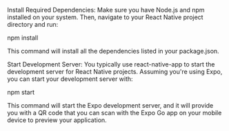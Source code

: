 Install Required Dependencies: Make sure you have Node.js and npm installed on your system. 
Then, navigate to your React Native project directory and run:

npm install

This command will install all the dependencies listed in your package.json.

Start Development Server: You typically use react-native-app to start the development 
server for React Native projects. Assuming you're using Expo, you can start your development server with:

npm start

This command will start the Expo development server, and it will provide you with a QR code that you can scan
with the Expo Go app on your mobile device to preview your application.
